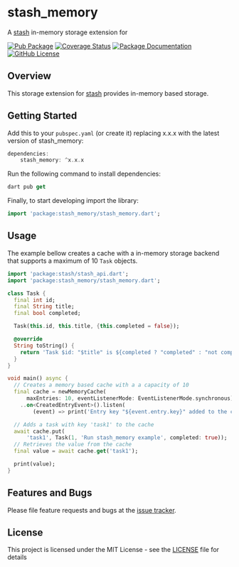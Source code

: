 # stash_memory
A [stash](https://github.com/ivoleitao/stash) in-memory storage extension for 

[![Pub Package](https://img.shields.io/pub/v/stash_memory.svg?style=flat-square)](https://pub.dartlang.org/packages/stash_memory)
[![Coverage Status](https://codecov.io/gh/ivoleitao/stash/graph/badge.svg?flag=stash_memory)](https://codecov.io/gh/ivoleitao/stash_memory)
[![Package Documentation](https://img.shields.io/badge/doc-stash_memory-blue.svg)](https://www.dartdocs.org/documentation/stash_memory/latest)
[![GitHub License](https://img.shields.io/badge/License-MIT-yellow.svg)](https://opensource.org/licenses/MIT)

## Overview

This storage extension for [stash](https://pub.dartlang.org/packages/stash) provides in-memory based storage.

## Getting Started

Add this to your `pubspec.yaml` (or create it) replacing x.x.x with the latest version of stash_memory: 

```dart
dependencies:
    stash_memory: ^x.x.x
```

Run the following command to install dependencies:

```dart
dart pub get
```

Finally, to start developing import the library:

```dart
import 'package:stash_memory/stash_memory.dart';
```

## Usage

The example bellow creates a cache with a in-memory storage backend that supports a maximum of 10 `Task` objects.

```dart
import 'package:stash/stash_api.dart';
import 'package:stash_memory/stash_memory.dart';

class Task {
  final int id;
  final String title;
  final bool completed;

  Task(this.id, this.title, {this.completed = false});

  @override
  String toString() {
    return 'Task $id: "$title" is ${completed ? "completed" : "not completed"}';
  }
}

void main() async {
  // Creates a memory based cache with a a capacity of 10
  final cache = newMemoryCache(
      maxEntries: 10, eventListenerMode: EventListenerMode.synchronous)
    ..on<CreatedEntryEvent>().listen(
        (event) => print('Entry key "${event.entry.key}" added to the cache'));

  // Adds a task with key 'task1' to the cache
  await cache.put(
      'task1', Task(1, 'Run stash_memory example', completed: true));
  // Retrieves the value from the cache
  final value = await cache.get('task1');

  print(value);
}
```

## Features and Bugs

Please file feature requests and bugs at the [issue tracker][tracker].

[tracker]: https://github.com/ivoleitao/stash/issues/new

## License

This project is licensed under the MIT License - see the [LICENSE](https://github.com/ivoleitao/stash/blob/develop/packages/stash_memory/LICENSE) file for details